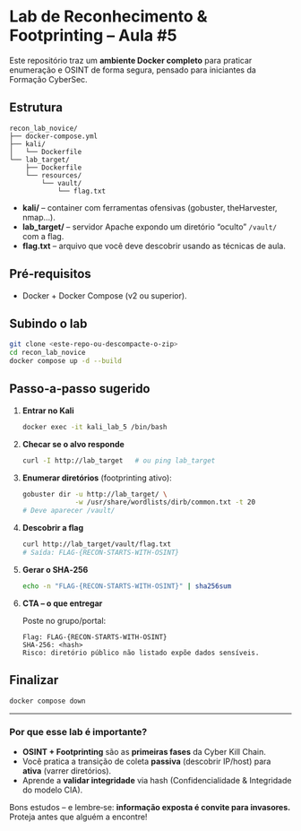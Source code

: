 # Lab de Reconhecimento & Footprinting – Aula #5

Este repositório traz um **ambiente Docker completo** para praticar enumeração
e OSINT de forma segura, pensado para iniciantes da Formação CyberSec.

## Estrutura

```
recon_lab_novice/
├── docker-compose.yml
├── kali/
│   └── Dockerfile
└── lab_target/
    ├── Dockerfile
    └── resources/
        └── vault/
            └── flag.txt
```

* **kali/** – container com ferramentas ofensivas (gobuster, theHarvester, nmap…).
* **lab_target/** – servidor Apache expondo um diretório “oculto” `/vault/` com a flag.
* **flag.txt** – arquivo que você deve descobrir usando as técnicas de aula.

## Pré‑requisitos

* Docker + Docker Compose (v2 ou superior).

## Subindo o lab

```bash
git clone <este‑repo-ou-descompacte-o-zip>
cd recon_lab_novice
docker compose up -d --build
```

## Passo‑a‑passo sugerido

1. **Entrar no Kali**

   ```bash
   docker exec -it kali_lab_5 /bin/bash
   ```

2. **Checar se o alvo responde**

   ```bash
   curl -I http://lab_target   # ou ping lab_target
   ```

3. **Enumerar diretórios** (footprinting ativo):

   ```bash
   gobuster dir -u http://lab_target/ \
                -w /usr/share/wordlists/dirb/common.txt -t 20
   # Deve aparecer /vault/
   ```

4. **Descobrir a flag**

   ```bash
   curl http://lab_target/vault/flag.txt
   # Saída: FLAG-{RECON-STARTS-WITH-OSINT}
   ```

5. **Gerar o SHA‑256**

   ```bash
   echo -n "FLAG-{RECON-STARTS-WITH-OSINT}" | sha256sum
   ```

6. **CTA – o que entregar**

   Poste no grupo/portal:
   ```
   Flag: FLAG-{RECON-STARTS-WITH-OSINT}
   SHA‑256: <hash>
   Risco: diretório público não listado expõe dados sensíveis.
   ```

## Finalizar

```bash
docker compose down
```

---

### Por que esse lab é importante?

* **OSINT + Footprinting** são as **primeiras fases** da Cyber Kill Chain.
* Você pratica a transição de coleta **passiva** (descobrir IP/host) para **ativa** (varrer diretórios).
* Aprende a **validar integridade** via hash (Confidencialidade & Integridade do modelo CIA).

Bons estudos – e lembre‑se: **informação exposta é convite para invasores.** Proteja antes que alguém a encontre!
